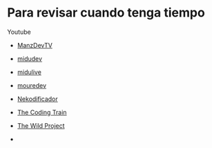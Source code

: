 # Para revisar cuando tenga tiempo

Youtube

- [ManzDevTV](https://www.youtube.com/@ManzDevTV)

- [midudev](https://www.youtube.com/midudev)

- [midulive](https://www.youtube.com/@midulive)

- [mouredev](https://www.youtube.com/@mouredev)

- [Nekodificador](https://www.youtube.com/@nekodificador)

- [The Coding Train](https://www.youtube.com/@TheCodingTrain)

- [The Wild Project](https://www.youtube.com/@TheWildProject)

- 
